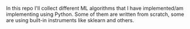 In this repo I'll collect different ML algorithms that I have implemented/am implementing using Python. 
Some of them are written from scratch, some are using built-in instruments like sklearn and others.
